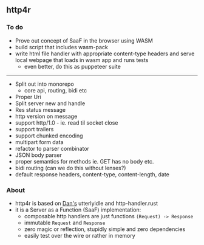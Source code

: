 ## http4r

### To do

- Prove out concept of SaaF in the browser using WASM
- build script that includes wasm-pack
- write html file handler with appropriate content-type headers and serve 
local webpage that loads in wasm app and runs tests
  - even better, do this as puppeteer suite
  
---
- Split out into monorepo
  - core api, routing, bidi etc
- Proper Uri
- Split server new and handle
- Res status message
- http version on message
- support http/1.0 - ie. read til socket close
- support trailers
- support chunked encoding
- multipart form data
- refactor to parser combinator
- JSON body parser
- proper semantics for methods ie. GET has no body etc.
- bidi routing (can we do this without lenses?)
- default response headers, content-type, content-length, date

### About

- http4r is based on [Dan's](https://github.com/bodar/) utterlyidle and http-handler.rust 
- it is a Server as a Function (SaaF) implementation:
  - composable http handlers are just functions `(Request) -> Response`
  - immutable `Request` and `Response`
  - zero magic or reflection, stupidly simple and zero dependencies
  - easily test over the wire or rather in memory
